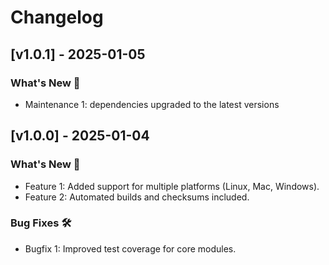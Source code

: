 # Changelog

## [v1.0.1] - 2025-01-05
### What's New 🎉
- Maintenance 1: dependencies upgraded to the latest versions

## [v1.0.0] - 2025-01-04
### What's New 🎉
- Feature 1: Added support for multiple platforms (Linux, Mac, Windows).
- Feature 2: Automated builds and checksums included.

### Bug Fixes 🛠️
- Bugfix 1: Improved test coverage for core modules.
